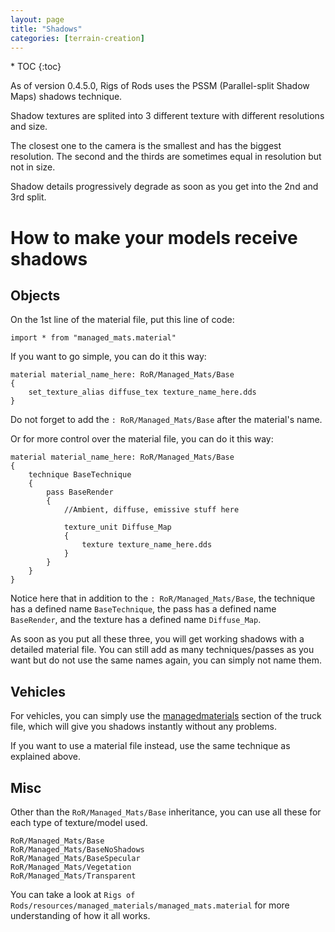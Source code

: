 ```yaml
---
layout: page
title: "Shadows"
categories: [terrain-creation]
---
```


<div class="toc" markdown="1">
  * TOC
  {:toc}
</div>

As of version 0.4.5.0, Rigs of Rods uses the PSSM (Parallel-split Shadow Maps) shadows technique. 

Shadow textures are splited into 3 different texture with different resolutions and size. 

The closest one to the camera is the smallest and has the biggest resolution. 
The second and the thirds are sometimes equal in resolution but not in size. 

Shadow details progressively degrade as soon as you get into the 2nd and 3rd split.

# How to make your models receive shadows

## Objects

On the 1st line of the material file, put this line of code:
```
import * from "managed_mats.material"
```

If you want to go simple, you can do it this way:
```
material material_name_here: RoR/Managed_Mats/Base
{
	set_texture_alias diffuse_tex texture_name_here.dds
}
```
Do not forget to add the `: RoR/Managed_Mats/Base` after the material's name.

Or for more control over the material file, you can do it this way:

```
material material_name_here: RoR/Managed_Mats/Base
{
	technique BaseTechnique
	{
		pass BaseRender
		{
			//Ambient, diffuse, emissive stuff here

			texture_unit Diffuse_Map
			{
				texture texture_name_here.dds
			}
		}
	}
}
```
Notice here that in addition to the `: RoR/Managed_Mats/Base`, the technique has a defined name `BaseTechnique`, the pass has a defined name `BaseRender`, and the texture has a defined name `Diffuse_Map`.

As soon as you put all these three, you will get working shadows with a detailed material file. You can still add as many techniques/passes as you want but do not use the same names again, you can simply not name them.

## Vehicles

For vehicles, you can simply use the [managedmaterials](/vehicle-creation/fileformat-truck/#managedmaterials) section of the truck file, which will give you shadows instantly without any problems.

If you want to use a material file instead, use the same technique as explained above.

## Misc
Other than the `RoR/Managed_Mats/Base` inheritance, you can use all these for each type of texture/model used.

```
RoR/Managed_Mats/Base
RoR/Managed_Mats/BaseNoShadows
RoR/Managed_Mats/BaseSpecular
RoR/Managed_Mats/Vegetation
RoR/Managed_Mats/Transparent
```

You can take a look at `Rigs of Rods/resources/managed_materials/managed_mats.material` for more understanding of how it all works.



